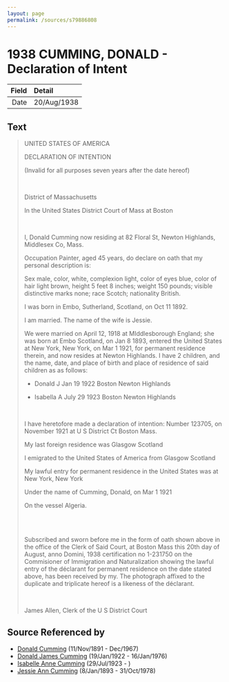 ```yaml
---
layout: page
permalink: /sources/s79886808
---
```


# 1938 CUMMING, DONALD - Declaration of Intent

Field | Detail
---:|:---
Date | 20/Aug/1938

## Text

> UNITED STATES OF AMERICA
>
> DECLARATION OF INTENTION
>
> (Invalid for all purposes seven years after the date hereof)
>
> <br/>
>
> District of Massachusetts
>
> In the United States District Court of Mass at Boston
>
> <br/>
>
> I, Donald Cumming now residing at 82 Floral St, Newton Highlands, Middlesex Co, Mass.
>
> Occupation Painter, aged 45 years, do declare on oath that my personal description is:
>
> Sex male, color, white, complexion light, color of eyes blue, color of hair light brown, height 5 feet 8 inches; weight 150 pounds; visible distinctive marks none; race Scotch; nationality British.
>
> I was born in Embo, Sutherland, Scotland, on Oct 11 1892.
>
> I am married. The name of the wife is Jessie.
>
> We were married on April 12, 1918 at MIddlesborough England; she was born at Embo Scotland, on Jan 8 1893, entered the United States at New York, New York, on Mar 1 1921, for permanent residence therein, and now resides at Newton Highlands. I have 2 children, and the name, date, and place of birth and place of residence of said children as as follows:
>
> * Donald J Jan 19 1922 Boston Newton Highlands
>
> * Isabella A July 29 1923 Boston Newton Highlands
>
> <br/>
>
> I have heretofore made a declaration of intention: Number 123705, on November 1921 at U S District Ct Boston Mass.
>
> My last foreign residence was Glasgow Scotland
>
> I emigrated to the United States of America from Glasgow Scotland
>
> My lawful entry for permanent residence in the United States was at New York, New York
>
> Under the name of Cumming, Donald, on Mar 1 1921
>
> On the vessel Algeria.
>
> <br/>
>
> <br/>
>
> Subscribed and sworn before me in the form of oath shown above in the office of the Clerk of Said Court, at Boston Mass this 20th day of August, anno Domini, 1938 certification no 1-231750 on the Commisioner of Immigration and Naturalization showing the lawful entry of the déclarant for permanent residence on the date stated above, has been received by my. The photograph affixed to the duplicate and triplicate hereof is a likeness of the déclarant.
>
> <br/>
>
> James Allen, Clerk of the U S District Court
>

## Source Referenced by

* [Donald Cumming](../people/@11846578@-donald-cumming-b1891-11-11-d1967-12.md) (11/Nov/1891 - Dec/1967)
* [Donald James Cumming](../people/@42110198@-donald-james-cumming-b1922-1-19-d1976-1-16.md) (19/Jan/1922 - 16/Jan/1976)
* [Isabelle Anne Cumming](../people/@44164031@-isabelle-anne-cumming-b1923-7-29-d.md) (29/Jul/1923 - )
* [Jessie Ann Cumming](../people/@66222886@-jessie-ann-cumming-b1893-1-8-d1978-10-31.md) (8/Jan/1893 - 31/Oct/1978)
